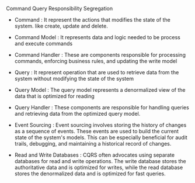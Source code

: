Command Query Responsibility Segregation
- Command : It represent the actions that modifies the state of the system. like create, update and delete.

- Command Model : It represents data and logic needed to be process and execute commands

- Command Handler : These are components responsible for processing commands, enforcing business rules, and updating the write model

- Query : It represent operation that are used to retrieve data from the system without modifying the state of the system

- Query Model : The query model represents a denormalized view of the data that is optimized for reading

- Query Handler : These components are responsible for handling queries and retrieving data from the optimized query model.

- Event Sourcing : Event sourcing involves storing the history of changes as a sequence of events. These events are used to build the current state of the system's models. This can be especially beneficial for audit trails, debugging, and maintaining a historical record of changes.

- Read and Write Databases : CQRS often advocates using separate databases for read and write operations. The write database stores the authoritative data and is optimized for writes, while the read database stores the denormalized data and is optimized for fast queries.
